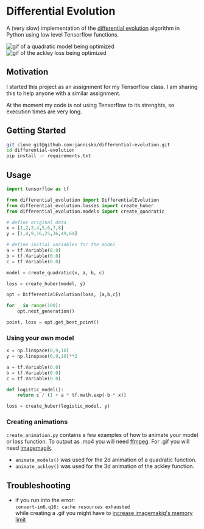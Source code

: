# Differential Evolution

A (very slow) implementation of the [differential evolution](https://en.wikipedia.org/wiki/Differential_evolution) algorithm in Python using low level Tensorflow functions.


![gif of a quadratic model being optimized](animations/quadratic_models.gif)
![gif of the ackley loss being optimized](animations/ackley_optimization.gif)

## Motivation

I started this project as an assignment for my Tensorflow class. I am sharing this to help anyone with a similar assignment.

At the moment my code is not using Tensorflow to its strenghts, so execution times are very long.


## Getting Started

```bash
git clone git@github.com:jannisko/differential-evolution.git
cd differential-evolution
pip install -r requirements.txt
```

## Usage

```python
import tensorflow as tf

from differential_evolution import DifferentialEvolution
from differential_evolution.losses import create_huber
from differential_evolution.models import create_quadratic

# define original data
x = [1,2,3,4,5,6,7,8]
y = [1,4,9,16,25,36,49,64]

# define initial variables for the model
a = tf.Variable(0.0)
b = tf.Variable(0.0)
c = tf.Variable(0.0)

model = create_quadratic(x, a, b, c)

loss = create_huber(model, y)

opt = DifferentialEvolution(loss, [a,b,c])

for _ in range(100):
    opt.next_generation()

point, loss = opt.get_best_point()
```

### Using your own model
```python
x = np.linspace(0,9,10)
y = np.linspace(0,9,10)**2

a = tf.Variable(0.0)
b = tf.Variable(0.0)
c = tf.Variable(0.0)

def logistic_model():
    return c / (1 + a * tf.math.exp(-b * x))

loss = create_huber(logistic_model, y)
```

### Creating animations

```create_animation.py``` contains a few examples of how to animate your model or loss function. To output as .mp4 you will need [ffmpeg](https://www.ffmpeg.org/). For .gif you will need [imagemagik](https://imagemagick.org/index.php).

- ```animate_models()``` was used for the 2d animation of a quadratic function.
- ```animate_ackley()``` was used for the 3d animation of the ackley function.


## Troubleshooting

- if you run into the error: \
```convert-im6.q16: cache resources exhausted```\
while creating a .gif you might have to [increase imagemakig's memory limit](https://github.com/ImageMagick/ImageMagick/issues/396)